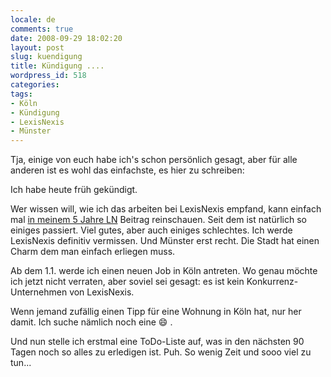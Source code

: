 ```yaml
---
locale: de
comments: true
date: 2008-09-29 18:02:20
layout: post
slug: kuendigung
title: Kündigung ....
wordpress_id: 518
categories:
tags:
- Köln
- Kündigung
- LexisNexis
- Münster
---
```


Tja, einige von euch habe ich's schon persönlich gesagt, aber für alle anderen ist es wohl das einfachste, es hier zu schreiben:

Ich habe heute früh gekündigt.

Wer wissen will, wie ich das arbeiten bei LexisNexis empfand, kann einfach mal [in meinem 5 Jahre LN](http://blog.wannawork.de/index.php/2006/03/31/5_jahre_bei_lexisnexis) Beitrag reinschauen. Seit dem ist natürlich so einiges passiert. Viel gutes, aber auch einiges schlechtes. Ich werde LexisNexis definitiv vermissen. Und Münster erst recht. Die Stadt hat einen Charm dem man einfach erliegen muss. 

Ab dem 1.1. werde ich einen neuen Job in Köln antreten. Wo genau möchte ich jetzt nicht verraten, aber soviel sei gesagt: es ist kein Konkurrenz-Unternehmen von LexisNexis.

Wenn jemand zufällig einen Tipp für eine Wohnung in Köln hat, nur her damit. Ich suche nämlich noch eine :smile: .

Und nun stelle ich erstmal eine ToDo-Liste auf, was in den nächsten 90 Tagen noch so alles zu erledigen ist. Puh. So wenig Zeit und sooo viel zu tun...



